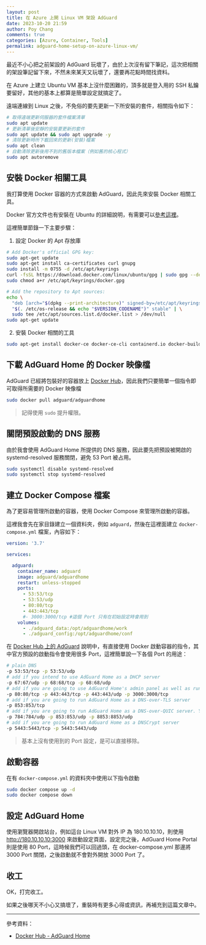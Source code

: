 ```yaml
---
layout: post
title: 在 Azure 上開 Linux VM 架設 AdGuard
date: 2023-10-20 21:59
author: Poy Chang
comments: true
categories: [Azure, Container, Tools]
permalink: adguard-home-setup-on-azure-linux-vm/
---
```


最近不小心把之前架設的 AdGuard 玩壞了，由於上次沒有留下筆記，這次把相關的架設筆記留下來，不然未來某天又玩壞了，還要再花點時間找資料。

在 Azure 上建立 Ubuntu VM 基本上沒什麼困難的，頂多就是登入用的 SSH 私鑰要留好，其他的基本上都算是簡單設定就搞定了。

遠端連線到 Linux 之後，不免俗的要先更新一下所安裝的套件，相關指令如下：

```bash
# 取得遠端更新伺服器的套件檔案清單
sudo apt update
# 更新清單後安靜的安裝要更新的套件
sudo apt update && sudo apt upgrade -y
# 清除更新時所下載回來的更新(安裝)檔案
sudo apt clean
# 自動清除更新後用不到的舊版本檔案（例如舊的核心程式）
sudo apt autoremove
```

## 安裝 Docker 相關工具

我打算使用 Docker 容器的方式來啟動 AdGuard，因此先來安裝 Docker 相關工具。

Docker 官方文件也有安裝在 Ubuntu 的詳細說明，有需要可以[參考這裡](https://docs.docker.com/engine/install/ubuntu/)。

這裡簡單節錄一下主要步驟：

1. 設定 Docker 的 Apt 存放庫

```bash
# Add Docker's official GPG key:
sudo apt-get update
sudo apt-get install ca-certificates curl gnupg
sudo install -m 0755 -d /etc/apt/keyrings
curl -fsSL https://download.docker.com/linux/ubuntu/gpg | sudo gpg --dearmor -o /etc/apt/keyrings/docker.gpg
sudo chmod a+r /etc/apt/keyrings/docker.gpg

# Add the repository to Apt sources:
echo \
  "deb [arch="$(dpkg --print-architecture)" signed-by=/etc/apt/keyrings/docker.gpg] https://download.docker.com/linux/ubuntu \
  "$(. /etc/os-release && echo "$VERSION_CODENAME")" stable" | \
  sudo tee /etc/apt/sources.list.d/docker.list > /dev/null
sudo apt-get update
```

2. 安裝 Docker 相關的工具

```bash
sudo apt-get install docker-ce docker-ce-cli containerd.io docker-buildx-plugin docker-compose-plugin
```

## 下載 AdGuard Home 的 Docker 映像檔

AdGuard 已經將包裝好的容器放上 [Docker Hub](https://hub.docker.com/r/adguard/adguardhome)，因此我們只要簡單一個指令即可取得所需要的 Docker 映像檔

```bash
sudo docker pull adguard/adguardhome
```

> 記得使用 `sudo` 提升權限。

## 關閉預設啟動的 DNS 服務

由於我會使用 AdGuard Home 所提供的 DNS 服務，因此要先把預設被開啟的 systemd-resolved 服務關閉，避免 53 Port 被占用。

```bash
sudo systemctl disable systemd-resolved
sudo systemctl stop systemd-resolved
```

## 建立 Docker Compose 檔案

為了更容易管理所啟動的容器，使用 Docker Compose 來管理所啟動的容器。

這裡我會先在家目錄建立一個資料夾，例如 `adguard`，然後在這裡面建立 `docker-compose.yml` 檔案，內容如下：

```yml
version: '3.7'

services:

  adguard:
    container_name: adguard
    image: adguard/adguardhome
    restart: unless-stopped
    ports:
      - 53:53/tcp
      - 53:53/udp
      - 80:80/tcp
      - 443:443/tcp
      #- 3000:3000/tcp #這個 Port 只有在初始設定時會用到
    volumes:
      - ./adguard_data:/opt/adguardhome/work
      - ./adguard_config:/opt/adguardhome/conf
```

在 [Docker Hub 上的 AdGuard](https://hub.docker.com/r/adguard/adguardhome) 說明中，有直接使用 Docker 啟動容器的指令，其中官方預設的啟動指令會使用很多 Port，這裡簡單說一下各個 Port 的用途：

```bash
# plain DNS
-p 53:53/tcp -p 53:53/udp
# add if you intend to use AdGuard Home as a DHCP server
-p 67:67/udp -p 68:68/tcp -p 68:68/udp
# add if you are going to use AdGuard Home's admin panel as well as run AdGuard Home as an HTTPS/DNS-over-HTTPS server
-p 80:80/tcp -p 443:443/tcp -p 443:443/udp -p 3000:3000/tcp
# add if you are going to run AdGuard Home as a DNS-over-TLS server
-p 853:853/tcp
# add if you are going to run AdGuard Home as a DNS-over-QUIC server. You may only leave one or two of these
-p 784:784/udp -p 853:853/udp -p 8853:8853/udp
# add if you are going to run AdGuard Home as a DNSCrypt server
-p 5443:5443/tcp -p 5443:5443/udp
```

> 基本上沒有使用到的 Port 設定，是可以直接移除。

## 啟動容器

在有 `docker-compose.yml` 的資料夾中使用以下指令啟動

```bash
sudo docker compose up -d
sudo docker compose down
```

## 設定 AdGuard Home

使用瀏覽器開啟站台，例如這台 Linux VM 對外 IP 為 180.10.10.10，則使用 http://180.10.10.10:3000 來啟動設定頁面，設定完之後，AdGuard Home Portal 則是使用 80 Port，這時候我們可以回過頭，在 docker-compose.yml 那邊將 3000 Port 關閉，之後啟動就不會對外開放 3000 Port 了。

## 收工

OK，打完收工。

如果之後哪天不小心又搞壞了，重裝時有更多心得或資訊，再補充到這篇文章中。

---

參考資料：

* [Docker Hub - AdGuard Home](https://hub.docker.com/r/adguard/adguardhome)
